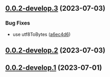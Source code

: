 ## [0.0.2-develop.3](https://git.lumeweb.com/LumeWeb/peer-discovery-irc/compare/v0.0.2-develop.2...v0.0.2-develop.3) (2023-07-03)


### Bug Fixes

* use utf8ToBytes ([a6ec4d6](https://git.lumeweb.com/LumeWeb/peer-discovery-irc/commit/a6ec4d6bedb660c80b2cfd13cddf71e913f4347e))

## [0.0.2-develop.2](https://git.lumeweb.com/LumeWeb/peer-discovery-irc/compare/v0.0.2-develop.1...v0.0.2-develop.2) (2023-07-03)

## [0.0.2-develop.1](https://git.lumeweb.com/LumeWeb/peer-discovery-irc/compare/v0.0.1...v0.0.2-develop.1) (2023-07-01)
